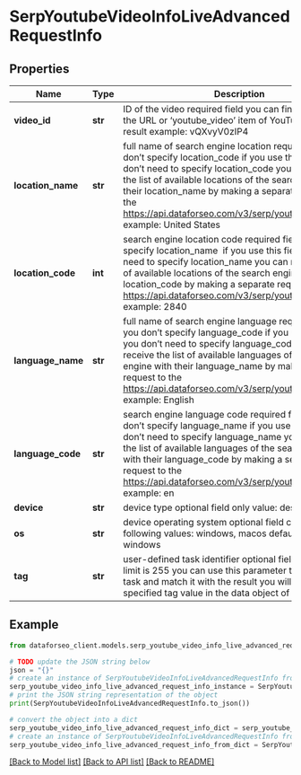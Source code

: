 # SerpYoutubeVideoInfoLiveAdvancedRequestInfo


## Properties

Name | Type | Description | Notes
------------ | ------------- | ------------- | -------------
**video_id** | **str** | ID of the video required field you can find video ID in the URL or ‘youtube_video’ item of YouTube Organic result example: vQXvyV0zIP4 | [optional] 
**location_name** | **str** | full name of search engine location required field if you don’t specify location_code if you use this field, you don’t need to specify location_code you can receive the list of available locations of the search engine with their location_name by making a separate request to the https://api.dataforseo.com/v3/serp/youtube/locations example: United States | [optional] 
**location_code** | **int** | search engine location code required field if you don’t specify location_name  if you use this field, you don’t need to specify location_name you can receive the list of available locations of the search engines with their location_code by making a separate request to the https://api.dataforseo.com/v3/serp/youtube/locations example: 2840 | [optional] 
**language_name** | **str** | full name of search engine language required field if you don’t specify language_code if you use this field, you don’t need to specify language_code you can receive the list of available languages of the search engine with their language_name by making a separate request to the https://api.dataforseo.com/v3/serp/youtube/languages example: English | [optional] 
**language_code** | **str** | search engine language code required field if you don’t specify language_name if you use this field, you don’t need to specify language_name you can receive the list of available languages of the search engine with their language_code by making a separate request to the https://api.dataforseo.com/v3/serp/youtube/languages example: en | [optional] 
**device** | **str** | device type optional field only value: desktop | [optional] 
**os** | **str** | device operating system optional field choose from the following values: windows, macos default value: windows | [optional] 
**tag** | **str** | user-defined task identifier optional field the character limit is 255 you can use this parameter to identify the task and match it with the result you will find the specified tag value in the data object of the response | [optional] 

## Example

```python
from dataforseo_client.models.serp_youtube_video_info_live_advanced_request_info import SerpYoutubeVideoInfoLiveAdvancedRequestInfo

# TODO update the JSON string below
json = "{}"
# create an instance of SerpYoutubeVideoInfoLiveAdvancedRequestInfo from a JSON string
serp_youtube_video_info_live_advanced_request_info_instance = SerpYoutubeVideoInfoLiveAdvancedRequestInfo.from_json(json)
# print the JSON string representation of the object
print(SerpYoutubeVideoInfoLiveAdvancedRequestInfo.to_json())

# convert the object into a dict
serp_youtube_video_info_live_advanced_request_info_dict = serp_youtube_video_info_live_advanced_request_info_instance.to_dict()
# create an instance of SerpYoutubeVideoInfoLiveAdvancedRequestInfo from a dict
serp_youtube_video_info_live_advanced_request_info_from_dict = SerpYoutubeVideoInfoLiveAdvancedRequestInfo.from_dict(serp_youtube_video_info_live_advanced_request_info_dict)
```
[[Back to Model list]](../README.md#documentation-for-models) [[Back to API list]](../README.md#documentation-for-api-endpoints) [[Back to README]](../README.md)


